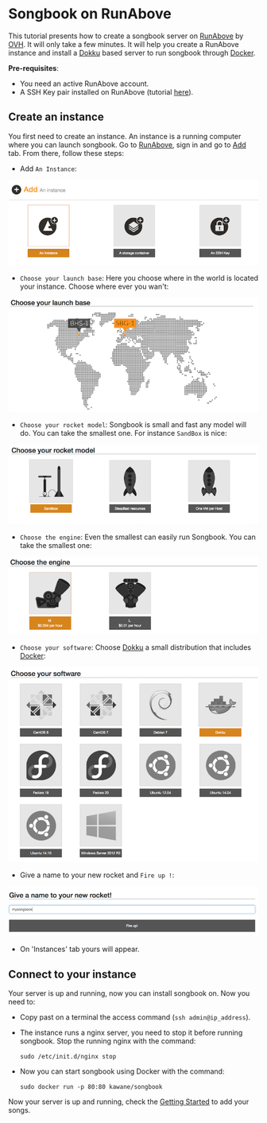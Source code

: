 # Songbook on RunAbove

This tutorial presents how to create a songbook server on [RunAbove](https://www.runabove.com/index.xml) by [OVH](https://www.ovh.com/fr/index.xml). It will only take a few minutes. It will help you create a RunAbove instance and install a [Dokku](https://github.com/progrium/dokku) based server to run songbook through [Docker](https://www.docker.com).

**Pre-requisites**: 

- You need an active RunAbove account.
- A SSH Key pair installed on RunAbove (tutorial [here](https://community.runabove.com/kb/en/instances/create-ssh-keys.html)).

## Create an instance

You first need to create an instance. An instance is a running computer where you can launch songbook. Go to [RunAbove](https://www.runabove.com/index.xml), sign in and go to [Add](https://cloud.runabove.com/#/add) tab. From there, follow these steps:

- Add `An Instance`:

![AddAnInstance](img/runabove/AddAnInstance.png)

- `Choose your launch base`: Here you choose where in the world is located your instance. Choose where ever you wan't:

![ChooseYourLaunchBase](img/runabove/ChooseYourLaunchBase.png)

- `Choose your rocket model`: Songbook is small and fast any model will do. You can take the smallest one. For instance `SandBox` is nice:

![ChooseYourRocketModel](img/runabove/ChooseYourRocketModel.png)

- `Choose the engine`: Even the smallest can easily run Songbook. You can take the smallest one:

![ChooseTheEngine](img/runabove/ChooseTheEngine.png)

- `Choose your software`: Choose [Dokku](https://github.com/progrium/dokku) a small distribution that includes [Docker](https://www.docker.com):

![ChooseYourSoftware](img/runabove/ChooseYourSoftware.png)

- Give a name to your new rocket and `Fire up !`:

![GiveANameToYouNewRocket](img/runabove/GiveANameToYouNewRocket.png)

- On 'Instances' tab yours will appear.

## Connect to your instance

Your server is up and running, now you can install songbook on. Now you need to: 

- Copy past on a terminal the access command (`ssh admin@ip_address`).
- The instance runs a nginx server, you need to stop it before running songbook. Stop the running nginx with the command: 

      sudo /etc/init.d/nginx stop
	
- Now you can start songbook using Docker with the command:

      sudo docker run -p 80:80 kawane/songbook


Now your server is up and running, check the [Getting Started](Getting_Started.md) to add your songs.
